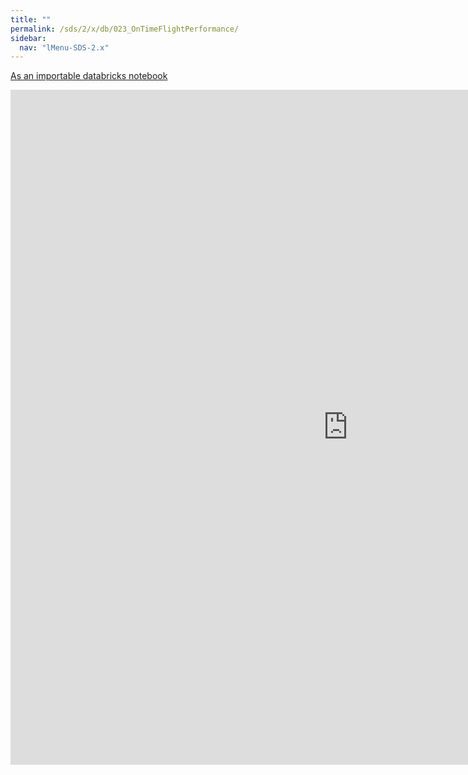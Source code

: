 ```yaml
---
title: ""
permalink: /sds/2/x/db/023_OnTimeFlightPerformance/
sidebar:
  nav: "lMenu-SDS-2.x"
---
```


[As an importable databricks notebook](https://lamastex.github.io/scalable-data-science/sds/2/x/db/023_OnTimeFlightPerformance.html)

<iframe src="https://lamastex.github.io/scalable-data-science/sds/2/x/db/023_OnTimeFlightPerformance" width="1080" height="1080" frameborder="0"></iframe>
